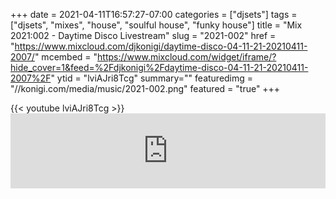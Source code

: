 +++
date = 2021-04-11T16:57:27-07:00
categories = ["djsets"]
tags = ["djsets", "mixes", "house", "soulful house", "funky house"]
title = "Mix 2021:002 - Daytime Disco Livestream"
slug = "2021-002"
href = "https://www.mixcloud.com/djkonigi/daytime-disco-04-11-21-20210411-2007/"
mcembed = "https://www.mixcloud.com/widget/iframe/?hide_cover=1&feed=%2Fdjkonigi%2Fdaytime-disco-04-11-21-20210411-2007%2F"
ytid = "lviAJri8Tcg"
summary=""
featuredimg = "//konigi.com/media/music/2021-002.png"
featured = "true"
+++

<div class="video"><div class="embed" >
{{< youtube lviAJri8Tcg >}}
</div></div>


<div class="mix"><div class="embed" >
<iframe width="100%" height="120" src="https://www.mixcloud.com/widget/iframe/?hide_cover=1&feed=%2Fdjkonigi%2Fdaytime-disco-04-11-21-20210411-2007%2F" frameborder="0" ></iframe>
</div></div>
